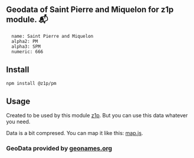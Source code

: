 
## Geodata of Saint Pierre and Miquelon for z1p module. :mailbox_with_mail:

```
  name: Saint Pierre and Miquelon
  alpha2: PM
  alpha3: SPM
  numeric: 666
```

## Install

```
npm install @z1p/pm
```

## Usage

Created to be used by this module [z1p](https://github.com/vzhufk/z1p).
But you can use this data whatever you need.

Data is a bit compresed. You can map it like this: [map.js](https://github.com/vzhufk/z1p/blob/master/src/map.js).

### GeoData provided by **[geonames.org](http://www.geonames.org/)**

